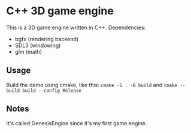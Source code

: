 # C++ 3D game engine
This is a 3D game engine written in C++. Dependencies:
- bgfx (rendering backend)
- SDL3 (windowing)
- glm (math)

## Usage
Build the demo using cmake, like this:
`cmake -S . -B build` and `cmake --build build --config Release`

## Notes
It's called GenesisEngine since it's my first game engine.
